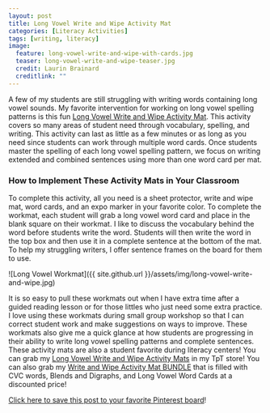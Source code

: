 ```yaml
---
layout: post
title: Long Vowel Write and Wipe Activity Mat
categories: [Literacy Activities]
tags: [writing, literacy]
image:
  feature: long-vowel-write-and-wipe-with-cards.jpg
  teaser: long-vowel-write-and-wipe-teaser.jpg
  credit: Laurin Brainard
  creditlink: ""
---
```

A few of my students are still struggling with writing words containing long vowel sounds. My favorite intervention for working on long vowel spelling patterns is this fun [Long Vowel Write and Wipe Activity Mat](http://bit.ly/2IARwtJ). This activity covers so many areas of student need through vocabulary, spelling, and writing. This activity can last as little as a few minutes or as long as you need since students can work through multiple word cards. Once students master the spelling of each long vowel spelling pattern, we focus on writing extended and combined sentences using more than one word card per mat. 

### How to Implement These Activity Mats in Your Classroom

To complete this activity, all you need is a sheet protector, write and wipe mat, word cards, and an expo marker in your favorite color. To complete the workmat, each student will grab a long vowel word card and place in the blank square on their workmat. I like to discuss the vocabulary behind the word before students write the word. Students will then write the word in the top box and then use it in a complete sentence at the bottom of the mat. To help my struggling writers, I offer sentence frames on the board for them to use. 

![Long Vowel Workmat]({{ site.github.url }}/assets/img/long-vowel-write-and-wipe.jpg)

It is so easy to pull these workmats out when I have extra time after a guided reading lesson or for those littles who just need some extra practice. I love using these workmats during small group workshop so that I can correct student work and make suggestions on ways to improve. These workmats also give me a quick glance at how students are progressing in their ability to write long vowel spelling patterns and complete sentences. These activity mats are also a student favorite during literacy centers! You can grab my [Long Vowel Write and Wipe Activity Mats](http://bit.ly/2IARwtJ) in my TpT store! You can also grab my [Write and Wipe Activity Mat BUNDLE](http://bit.ly/2IyVFOU) that is filled with CVC words, Blends and Digraphs, and Long Vowel Word Cards at a discounted price! 

[Click here to save this post to your favorite Pinterest board](https://pin.it/4weczowfnj227u)!